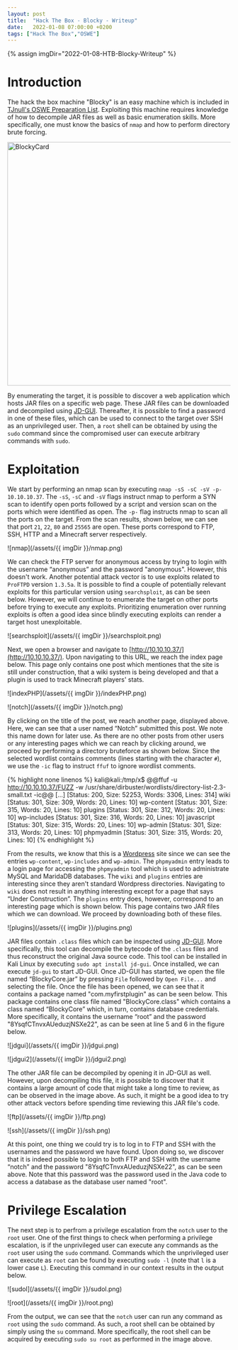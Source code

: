 ```yaml
---
layout: post
title:  "Hack The Box - Blocky - Writeup"
date:   2022-01-08 07:00:00 +0200
tags: ["Hack The Box","OSWE"]
---
```

{% assign imgDir="2022-01-08-HTB-Blocky-Writeup" %}

# Introduction
The hack the box machine "Blocky" is an easy machine which is included in [TJnull's OSWE Preparation List](https://docs.google.com/spreadsheets/d/1dwSMIAPIam0PuRBkCiDI88pU3yzrqqHkDtBngUHNCw8/edit#gid=665299979). Exploiting this machine requires knowledge of how to decompile JAR files as well as basic enumeration skills. More specifically, one must know the basics of `nmap` and how to perform directory brute forcing.

<img style="Width:550px;" src="/assets/{{ imgDir }}/card.png" alt="BlockyCard">

 By enumerating the target, it is possible to discover a web application which hosts JAR files on a specific web page. These JAR files can be downloaded and decompiled using [JD-GUI](http://java-decompiler.github.io/). Thereafter, it is possible to find a password in one of these files, which can be used to connect to the target over SSH as an unprivileged user. Then, a `root` shell can be obtained by using the `sudo` command since the compromised user can execute arbitrary commands with `sudo`.

# Exploitation
We start by performing an nmap scan by executing `nmap -sS -sC -sV -p- 10.10.10.37`. The `-sS`, `-sC` and `-sV` flags instruct nmap to perform a SYN scan to identify open ports followed by a script and version scan on the ports which were identified as open. The `-p-` flag instructs nmap to scan all the ports on the target. From the scan results, shown below, we can see that port `21`, `22`, `80` and `25565` are open. These ports correspond to FTP, SSH, HTTP and a Minecraft server respectively. 

![nmap](/assets/{{ imgDir }}/nmap.png)

We can check the FTP server for anonymous access by trying to login with the username “anonymous” and the password "anonymous". However, this doesn't work. Another potential attack vector is to use exploits related to `ProFTPD` version `1.3.5a`. It is possible to find a couple of potentially relevant exploits for this particular version using `searchsploit`, as can be seen below. However, we will continue to enumerate the target on other ports before trying to execute any exploits. Prioritizing enumeration over running exploits is often a good idea since blindly executing exploits can render a target host unexploitable.

![searchsploit](/assets/{{ imgDir }}/searchsploit.png)

Next, we open a browser and navigate to [http://10.10.10.37/](http://10.10.10.37/). Upon navigating to this URL, we reach the index page below. This page only contains one post which mentiones that the site is still under construction, that a wiki system is being developed and that a plugin is used to track Minecraft players' stats.

![indexPHP](/assets/{{ imgDir }}/indexPHP.png)

![notch](/assets/{{ imgDir }}/notch.png)

By clicking on the title of the post, we reach another page, displayed above. Here, we can see that a user named “Notch” submitted this post. We note this name down for later use. As there are no other posts from other users or any interesting pages which we can reach by clicking around, we proceed by performing a directory bruteforce as shown below. Since the selected wordlist contains comments (lines starting with the character `#`), we use the `-ic` flag to instruct `ffuf` to ignore wordlist comments.

{% highlight none linenos %}
kali@kali:/tmp/x$ @@ffuf -u http://10.10.10.37/FUZZ -w /usr/share/dirbuster/wordlists/directory-list-2.3-small.txt -ic@@
[...]
                    [Status: 200, Size: 52253, Words: 3306, Lines: 314]
wiki                [Status: 301, Size: 309, Words: 20, Lines: 10]
wp-content          [Status: 301, Size: 315, Words: 20, Lines: 10]
plugins             [Status: 301, Size: 312, Words: 20, Lines: 10]
wp-includes         [Status: 301, Size: 316, Words: 20, Lines: 10]
javascript          [Status: 301, Size: 315, Words: 20, Lines: 10]
wp-admin            [Status: 301, Size: 313, Words: 20, Lines: 10]
phpmyadmin          [Status: 301, Size: 315, Words: 20, Lines: 10]
{% endhighlight %}

From the results, we know that this is a [Wordpress](https://wordpress.com/) site since we can see the entries `wp-content`, `wp-includes` and `wp-admin`. The `phpmyadmin` entry leads to a login page for accessing the `phpmyadmin` tool which is used to administrate MySQL and MaridaDB databases. The `wiki` and `plugins` entries are interesting since they aren't standard Wordpress directories. Navigating to `wiki` does not result in anything interesting except for a page that says “Under Construction”. The `plugins` entry does, however, correspond to an interesting page which is shown below. This page contains two JAR files which we can download. We proceed by downloading both of these files.

![plugins](/assets/{{ imgDir }}/plugins.png)

JAR files contain `.class` files which can be inspected using [JD-GUI](http://java-decompiler.github.io/). More specifically, this tool can decompile the bytecode of the `.class` files and thus reconstruct the original Java source code. This tool can be installed in Kali Linux by executing `sudo apt install jd-gui`. Once installed, we can execute `jd-gui` to start JD-GUI. Once JD-GUI has started, we open the file named “BlockyCore.jar” by pressing `File` followed by `Open File...` and selecting the file. Once the file has been opened, we can see that it contains a package named "com.myfirstplugin" as can be seen below. This package contains one class file named "BlockyCore.class" which contains a class named “BlockyCore” which, in turn, contains database credentials. More specifically, it contains the username “root” and the password "8YsqfCTnvxAUeduzjNSXe22", as can be seen at line 5 and 6 in the figure below.

![jdgui](/assets/{{ imgDir }}/jdgui.png)

![jdgui2](/assets/{{ imgDir }}/jdgui2.png)

The other JAR file can be decompiled by opening it in JD-GUI as well. However, upon decompiling this file, it is possible to discover that it contains a large amount of code that might take a long time to review, as can be observed in the image above. As such, it might be a good idea to try other attack vectors before spending time reviewing this JAR file's code. 

![ftp](/assets/{{ imgDir }}/ftp.png)

![ssh](/assets/{{ imgDir }}/ssh.png)

At this point, one thing we could try is to log in to FTP and SSH with the usernames and the password we have found. Upon doing so, we discover that it is indeed possible to login to both FTP and SSH with the username “notch” and the password "8YsqfCTnvxAUeduzjNSXe22", as can be seen above. Note that this password was the password used in the Java code to access a database as the database user named "root". 

# Privilege Escalation

The next step is to perfrom a privilege escalation from the `notch` user to the `root` user. One of the first things to check when performing a privilege escalation, is if the unprivileged user can execute any commands as the `root` user using the `sudo` command. Commands which the unprivileged user can execute as `root` can be found by executing `sudo -l` (note that `l` is a lower case `L`). Executing this command in our context results in the output below.

![sudol](/assets/{{ imgDir }}/sudol.png)

![root](/assets/{{ imgDir }}/root.png)

From the output, we can see that the `notch` user can run any command as `root` using the `sudo` command. As such, a root shell can be obtained by simply using the `su` command. More specifically, the root shell can be acquired by executing `sudo su root` as performed in the image above.


